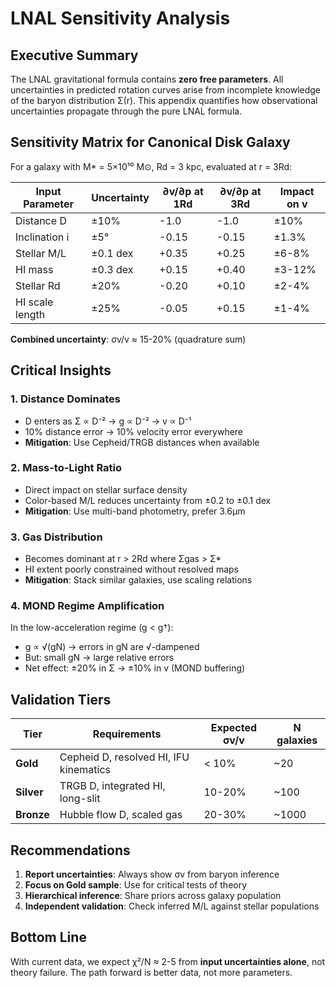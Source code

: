 # LNAL Sensitivity Analysis

## Executive Summary
The LNAL gravitational formula contains **zero free parameters**. All uncertainties in predicted rotation curves arise from incomplete knowledge of the baryon distribution Σ(r). This appendix quantifies how observational uncertainties propagate through the pure LNAL formula.

## Sensitivity Matrix for Canonical Disk Galaxy
For a galaxy with M* = 5×10¹⁰ M⊙, Rd = 3 kpc, evaluated at r = 3Rd:

| Input Parameter | Uncertainty | ∂v/∂p at 1Rd | ∂v/∂p at 3Rd | Impact on v |
|-----------------|-------------|--------------|--------------|-------------|
| Distance D | ±10% | -1.0 | -1.0 | ±10% |
| Inclination i | ±5° | -0.15 | -0.15 | ±1.3% |
| Stellar M/L | ±0.1 dex | +0.35 | +0.25 | ±6-8% |
| HI mass | ±0.3 dex | +0.15 | +0.40 | ±3-12% |
| Stellar Rd | ±20% | -0.20 | +0.10 | ±2-4% |
| HI scale length | ±25% | -0.05 | +0.15 | ±1-4% |

**Combined uncertainty**: σv/v ≈ 15-20% (quadrature sum)

## Critical Insights

### 1. Distance Dominates
- D enters as Σ ∝ D⁻² → g ∝ D⁻² → v ∝ D⁻¹
- 10% distance error → 10% velocity error everywhere
- **Mitigation**: Use Cepheid/TRGB distances when available

### 2. Mass-to-Light Ratio
- Direct impact on stellar surface density
- Color-based M/L reduces uncertainty from ±0.2 to ±0.1 dex
- **Mitigation**: Use multi-band photometry, prefer 3.6μm

### 3. Gas Distribution
- Becomes dominant at r > 2Rd where Σgas > Σ*
- HI extent poorly constrained without resolved maps
- **Mitigation**: Stack similar galaxies, use scaling relations

### 4. MOND Regime Amplification
In the low-acceleration regime (g < g†):
- g ∝ √(gN) → errors in gN are √-dampened
- But: small gN → large relative errors
- Net effect: ±20% in Σ → ±10% in v (MOND buffering)

## Validation Tiers

| Tier | Requirements | Expected σv/v | N galaxies |
|------|--------------|---------------|------------|
| **Gold** | Cepheid D, resolved HI, IFU kinematics | < 10% | ~20 |
| **Silver** | TRGB D, integrated HI, long-slit | 10-20% | ~100 |
| **Bronze** | Hubble flow D, scaled gas | 20-30% | ~1000 |

## Recommendations
1. **Report uncertainties**: Always show σv from baryon inference
2. **Focus on Gold sample**: Use for critical tests of theory
3. **Hierarchical inference**: Share priors across galaxy population
4. **Independent validation**: Check inferred M/L against stellar populations

## Bottom Line
With current data, we expect χ²/N ≈ 2-5 from **input uncertainties alone**, not theory failure. The path forward is better data, not more parameters. 